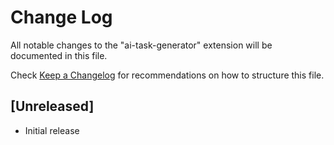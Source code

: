 # Change Log

All notable changes to the "ai-task-generator" extension will be documented in this file.

Check [Keep a Changelog](http://keepachangelog.com/) for recommendations on how to structure this file.

## [Unreleased]

- Initial release